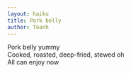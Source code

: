 ```yaml
---
layout: haiku
title: Pork belly
author: Toanh
---
```


Pork belly yummy<br>
Cooked, roasted, deep-fried, stewed oh<br>
All can enjoy now<br>

